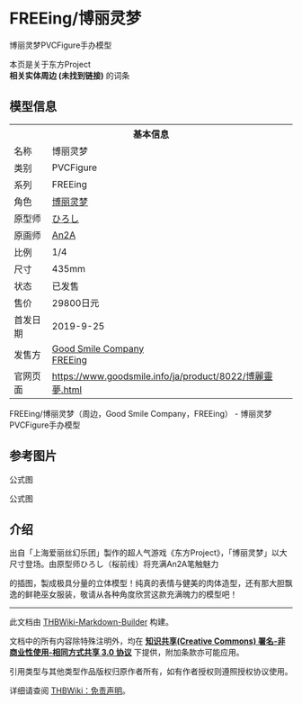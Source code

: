 # FREEing/博丽灵梦

<!-- source html: G:\repos\THBWiki-Markdown-Builder\THBWikiMarkdown\Temp\main\8\82\ns0%3AFREEing%2F%E5%8D%9A%E4%B8%BD%E7%81%B5%E6%A2%A6.html -->

博丽灵梦PVCFigure手办模型

本页是关于东方Project  
 **相关实体周边 (未找到链接)** 的词条
## 模型信息

<table><tbody><tr><th colspan="2">基本信息</th></tr><tr><td class="label">名称</td><td> 博丽灵梦 </td></tr><tr><td class="label">类别</td><td>PVCFigure</td></tr><tr><td class="label">系列</td><td>FREEing</td></tr><tr><td class="label">角色</td><td><a href="./博丽灵梦.md" title="博丽灵梦">博丽灵梦</a></td></tr><tr><td class="label">原型师</td><td><a href="/index.php?title=%E3%81%B2%E3%82%8D%E3%81%97&amp;action=edit&amp;redlink=1" class="new" title="ひろし（页面不存在）">ひろし</a></td></tr><tr><td class="label">原画师</td><td><a href="./An2A.md" title="An2A">An2A</a></td></tr><tr><td class="label">比例</td><td>1/4</td></tr><tr><td class="label">尺寸</td><td>435mm</td></tr><tr><td class="label">状态</td><td>已发售</td></tr><tr><td class="label">售价</td><td>29800日元</td></tr><tr><td class="label">首发日期</td><td>2019-9-25</td></tr><tr><td class="label">发售方</td><td><a href="./Good_Smile_Company.md" title="Good Smile Company">Good Smile Company</a><br><a href="/index.php?title=FREEing&amp;action=edit&amp;redlink=1" class="new" title="FREEing（页面不存在）">FREEing</a></td></tr><tr><td class="label">官网页面</td><td><a rel="nofollow" class="external free" href="https://www.goodsmile.info/ja/product/8022/博麗靈夢.html">https://www.goodsmile.info/ja/product/8022/博麗靈夢.html</a></td></tr></tbody></table>

FREEing/博丽灵梦（周边，Good Smile Company，FREEing） - 博丽灵梦PVCFigure手办模型
## 参考图片



[](./文件-FREEing博丽灵梦-1.jpg.md)


[](./文件-FREEing博丽灵梦-2.jpg.md)


[](./文件-FREEing博丽灵梦-3.jpg.md)


[](./文件-FREEing博丽灵梦-4.jpg.md)


[](./文件-FREEing博丽灵梦-5.jpg.md)

公式图






[](./文件-FREEing博丽灵梦-6.jpg.md)


[](./文件-FREEing博丽灵梦-7.jpg.md)


[](./文件-FREEing博丽灵梦-8.jpg.md)


[](./文件-FREEing博丽灵梦-9.jpg.md)


[](./文件-FREEing博丽灵梦-10.jpg.md)


[](./文件-FREEing博丽灵梦-11.jpg.md)

公式图



## 介绍

  
出自「上海爱丽丝幻乐团」製作的超人气游戏《东方Project》，「博丽灵梦」以大尺寸登场。由原型师ひろし（桜前线）将充满An2A笔触魅力  

的插图，製成极具分量的立体模型！纯真的表情与健美的肉体造型，还有那大胆飘逸的鲜艳巫女服装，敬请从各种角度欣赏这款充满魄力的模型吧！
  






---

此文档由 [THBWiki-Markdown-Builder](https://github.com/Delsin-Yu/THBWiki-Markdown-Builder) 构建。

文档中的所有内容除特殊注明外，均在 [**知识共享(Creative Commons) 署名-非商业性使用-相同方式共享 3.0 协议**](https://creativecommons.org/licenses/by-sa/3.0/deed.zh-hans) 下提供，附加条款亦可能应用。

引用类型与其他类型作品版权归原作者所有，如有作者授权则遵照授权协议使用。

详细请查阅 [THBWiki：免责声明](https://thbwiki.cc/THBWiki:%E5%85%8D%E8%B4%A3%E5%A3%B0%E6%98%8E)。


